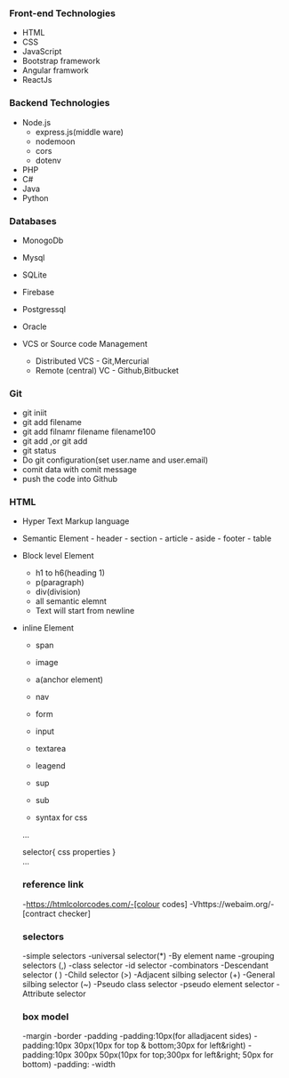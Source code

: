 ### Front-end Technologies
- HTML
- CSS
- JavaScript
- Bootstrap framework
- Angular framwork
- ReactJs


### Backend Technologies
- Node.js
    - express.js(middle ware)
    - nodemoon
    - cors
    - dotenv
- PHP
- C#
- Java
- Python


###  Databases
- MonogoDb
- Mysql
- SQLite
- Firebase
- Postgressql
- Oracle

- VCS or Source code Management
    - Distributed VCS
              - Git,Mercurial
    - Remote (central) VC
              - Github,Bitbucket
### Git
   
  - git iniit
  - git add filename
  - git add filnamr filename filename100
  - git add ,or git add 
  - git status
  - Do git configuration(set user.name and user.email)
  - comit data with comit message
  - push the code into Github
### HTML
  - Hyper Text Markup language
   
   - Semantic Element
         - header
         - section
         - article
         - aside
         - footer
         - table
   - Block level Element
        - h1 to h6(heading 1)
        - p(paragraph)
        - div(division)
        - all semantic elemnt
        - Text will start from newline
   - inline Element
       - span
       - image
       - a(anchor element)
       - nav
       - form
       - input
       - textarea
       - leagend
       - sup
       - sub

     - syntax for css

     ...

     selector{
       css properties
     }  
     ...

     ### reference link

     -https://htmlcolorcodes.com/-[colour codes]
     -Vhttps://webaim.org/-[contract checker]


     ### selectors


     -simple selectors
         -universal selector(*)
         -By element name
         -grouping selectors (,)
         -class selector
         -id selector
     -combinators
         -Descendant selector ( )
         -Child selector (>)
         -Adjacent silbing selector (+)
         -General silbing selector (~)
     -Pseudo class selector
     -pseudo element selector
     -Attribute selector


     ### box model
     
     -margin
     -border
     -padding
        -padding:10px(for alladjacent sides)
        -padding:10px 30px(10px for top & bottom;30px for left&right)
        -padding:10px 300px 50px(10px for top;300px for left&right; 50px for bottom)
        -padding:
     -width
     



